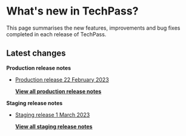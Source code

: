 # What's new in TechPass?

This page summarises the new features, improvements and bug fixes completed in each release of TechPass.

## Latest changes

**Production release notes**
- [Production release 22 February 2023](whats-new/production-release-notes?id=production-release-22-february-2023)


  [**View all production release notes**](/whats-new/production-release-notes)

**Staging release notes**
- [Staging release 1 March 2023](whats-new/staging-release-notes?id=staging-release-1-march-2023)


  [**View all staging release notes**](/whats-new/staging-release-notes)
